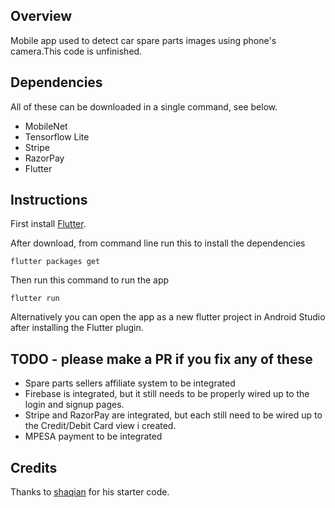 


## Overview

Mobile app used to detect car spare parts images using phone's camera.This code is unfinished.
## Dependencies

All of these can be downloaded in a single command, see below. 

- MobileNet
- Tensorflow Lite
- Stripe
- RazorPay
- Flutter

## Instructions

First install [Flutter](https://flutter.dev/docs/get-started/install). 

After download, from command line run this to install the dependencies
```
flutter packages get
```
Then run this command to run the app

```
flutter run
```
Alternatively you can open the app as a new flutter project in Android Studio after installing the Flutter plugin. 

## TODO - please make a PR if you fix any of these

- Spare parts sellers affiliate system to be integrated
- Firebase is integrated, but it still needs to be properly wired up to the login and signup pages.
- Stripe and RazorPay are integrated, but each still need to be wired up to the Credit/Debit Card view i created.
- MPESA payment to be integrated 



## Credits

Thanks to [shaqian](https://github.com/shaqian/flutter_realtime_detection) for his starter code. 
